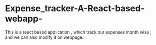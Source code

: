# Expense_tracker-A-React-based-webapp-
This is a react based application , which track our expenses month wise , and we can also modify it on webpage.
